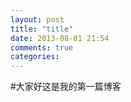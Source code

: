 ```yaml
---
layout: post
title: "title"
date: 2013-08-01 21:54
comments: true
categories: 
---
```

#大家好这是我的第一篇博客